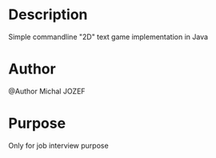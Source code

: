 # Description
Simple commandline "2D" text game implementation in Java
# Author
@Author Michal JOZEF
# Purpose
Only for job interview purpose
